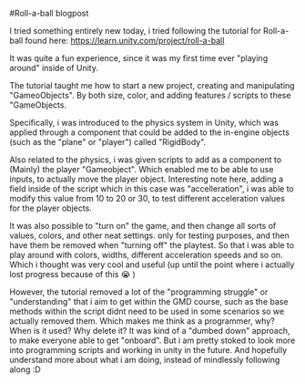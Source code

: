 #Roll-a-ball blogpost

I tried something entirely new today, i tried following the tutorial for Roll-a-ball found here: https://learn.unity.com/project/roll-a-ball

It was quite a fun experience, since it was my first time ever "playing around" inside of Unity.

The tutorial taught me how to start a new project, creating and manipulating "GameoObjects". By both size, color, and adding features / scripts to these "GameObjects.

Specifically, i was introduced to the physics system in Unity, which was applied through a component that could be added to the in-engine objects (such as the "plane" or "player") called "RigidBody".

Also related to the physics, i was given scripts to add as a component to (Mainly) the player "Gameobject". Which enabled me to be able to use inputs, to actually move the player object.
Interesting note here, adding a field inside of the script which in this case was "accelleration", i was able to modify this value from 10 to 20 or 30, to test different acceleration values for the player objects.

It was also possible to "turn on" the game, and then change all sorts of values, colors, and other neat settings. only for testing purposes, and then have them be removed when "turning off" the playtest. So that i was able to play around with colors, widths, different acceleration speeds and so on. Which i thought was very cool and useful (up until the point where i actually lost progress because of this 😭 )

However, the tutorial removed a lot of the "programming struggle" or "understanding" that i aim to get within the GMD course, such as the base methods within the script didnt need to be used in some scenarios so we actually removed them. Which makes me think as a programmer, why? When is it used? Why delete it? It was kind of a "dumbed down" approach, to make everyone able to get "onboard". But i am pretty stoked to look more into programming scripts and working in unity in the future. And hopefully understand more about what i am doing, instead of mindlessly following along :D
